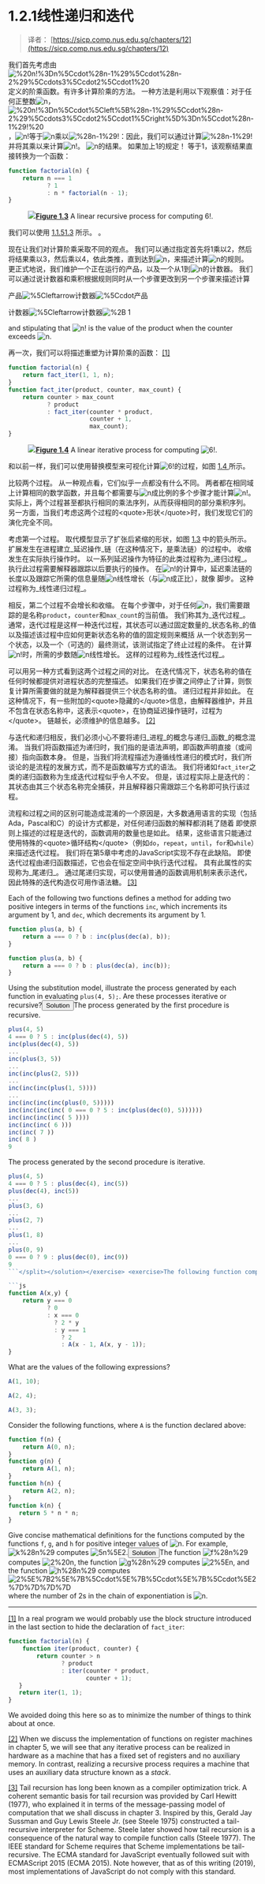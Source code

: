 # 1.2.1线性递归和迭代

> 译者： [https://sicp.comp.nus.edu.sg/chapters/12](https://sicp.comp.nus.edu.sg/chapters/12)

我们首先考虑由![%20n!%3Dn%5Ccdot%28n-1%29%5Ccdot%28n-2%29%5Ccdots3%5Ccdot2%5Ccdot1%20](../Images/6df84a7b16ba3d6012143a3223e7e327.jpg)定义的阶乘函数。有许多计算阶乘的方法。 一种方法是利用以下观察值：对于任何正整数![n](../Images/493731e423d5db62086d0b8705dda0c8.jpg)，![%20n!%3Dn%5Ccdot%5Cleft%5B%28n-1%29%5Ccdot%28n-2%29%5Ccdots3%5Ccdot2%5Ccdot1%5Cright%5D%3Dn%5Ccdot%28n-1%29!%20](../Images/1aa03faf3d6f47260c51d115e839d2d6.jpg)，![n!](../Images/9dc6259785da3af5bb9d517f330964af.jpg)等于![n](../Images/493731e423d5db62086d0b8705dda0c8.jpg)乘以![%28n-1%29!](../Images/fe43508546d21b783b27a79f8cf2ff3b.jpg)：因此，我们可以通过计算![%28n-1%29!](../Images/fe43508546d21b783b27a79f8cf2ff3b.jpg)并将其乘以来计算![n!](../Images/9dc6259785da3af5bb9d517f330964af.jpg)。 ![n](../Images/493731e423d5db62086d0b8705dda0c8.jpg)的结果。 如果加上1的规定！ 等于1，该观察结果直接转换为一个函数：

```js
function factorial(n) {
    return n === 1 
           ? 1
           : n * factorial(n - 1);
}
```

 <split><figure>![](../Images/38d932139009ca892bf0263e2e53a9f2.jpg)**[Figure 1.3](12#fig_1.3)** A linear recursive process for computing 6!.</figure>

我们可以使用 [1.1.5](7)[1.3](12#fig_1.3) 所示。 。</split> 

现在让我们对计算阶乘采取不同的观点。 我们可以通过指定首先将1乘以2，然后将结果乘以3，然后乘以4，依此类推，直到达到![n](../Images/493731e423d5db62086d0b8705dda0c8.jpg)，来描述计算![n](../Images/493731e423d5db62086d0b8705dda0c8.jpg)的规则。 更正式地说，我们维护一个正在运行的产品，以及一个从1到![n](../Images/493731e423d5db62086d0b8705dda0c8.jpg)的计数器。 我们可以通过说计数器和乘积根据规则同时从一个步骤更改到另一个步骤来描述计算

产品![%5Cleftarrow](../Images/78a5103290444c6773b109fadfb407dd.jpg)计数器![%5Ccdot](../Images/f1fab255f6a2e8cd423dd629af444d49.jpg)产品

计数器![%5Cleftarrow](../Images/78a5103290444c6773b109fadfb407dd.jpg)计数器![%2B](../Images/fdc3faa512a6e5ae045c1b33880a0408.jpg) 1

and stipulating that ![n!](../Images/9dc6259785da3af5bb9d517f330964af.jpg) is the value of the product when the counter exceeds ![n](../Images/493731e423d5db62086d0b8705dda0c8.jpg).

再一次，我们可以将描述重塑为计算阶乘的函数： [[1]](12#footnote-1)

```js
function factorial(n) {
    return fact_iter(1, 1, n);
}
function fact_iter(product, counter, max_count) {
    return counter > max_count
           ? product
           : fact_iter(counter * product,
                       counter + 1,
                       max_count);
}
```

 <split><figure>![](../Images/deb197c0a67607c0bb7a5735faa39422.jpg)**[Figure 1.4](12#fig_1.4)** A linear iterative process for computing ![6!](../Images/8e000c9ec6abd95666ba69191af8f38f.jpg).</figure>

和以前一样，我们可以使用替换模型来可视化计算![6!](../Images/8e000c9ec6abd95666ba69191af8f38f.jpg)的过程，如图 [ 1.4 ](12#fig_1.4) 所示。</split> 

比较两个过程。 从一种观点看，它们似乎一点都没有什么不同。 两者都在相同域上计算相同的数学函数，并且每个都需要与![n](../Images/493731e423d5db62086d0b8705dda0c8.jpg)成比例的多个步骤才能计算![n!](../Images/9dc6259785da3af5bb9d517f330964af.jpg)。 实际上，两个过程甚至都执行相同的乘法序列，从而获得相同的部分乘积序列。 另一方面，当我们考虑这两个过程的&lt;quote&gt;形状&lt;/quote&gt;时，我们发现它们的演化完全不同。

考虑第一个过程。 取代模型显示了扩张后紧缩的形状，如图 [1.3](12#fig_1.3) 中的箭头所示。 扩展发生在进程建立_延迟操作_链（在这种情况下，是乘法链）的过程中。 收缩发生在实际执行操作时。 以一系列延迟操作为特征的此类过程称为_递归过程_。 执行此过程需要解释器跟踪以后要执行的操作。 在![n!](../Images/9dc6259785da3af5bb9d517f330964af.jpg)的计算中，延迟乘法链的长度以及跟踪它所需的信息量随![n](../Images/493731e423d5db62086d0b8705dda0c8.jpg)线性增长（与![n](../Images/493731e423d5db62086d0b8705dda0c8.jpg)成正比），就像 脚步。 这种过程称为_线性递归过程_。

相反，第二个过程不会增长和收缩。 在每个步骤中，对于任何![n](../Images/493731e423d5db62086d0b8705dda0c8.jpg)，我们需要跟踪的是名称`product`，`counter`和`max_count`的当前值。 我们称其为_迭代过程_。 通常，迭代过程是这样一种迭代过程，其状态可以通过固定数量的_状态名称_的值以及描述该过程中应如何更新状态名称的值的固定规则来概括 从一个状态到另一个状态，以及一个（可选的）最终测试，该测试指定了终止过程的条件。 在计算![n!](../Images/9dc6259785da3af5bb9d517f330964af.jpg)时，所需的步数随![n](../Images/493731e423d5db62086d0b8705dda0c8.jpg)线性增长。 这样的过程称为_线性迭代过程_。

可以用另一种方式看到这两个过程之间的对比。 在迭代情况下，状态名称的值在任何时候都提供对进程状态的完整描述。 如果我们在步骤之间停止了计算，则恢复计算所需要做的就是为解释器提供三个状态名称的值。 递归过程并非如此。 在这种情况下，有一些附加的&lt;quote&gt;隐藏的&lt;/quote&gt;信息，由解释器维护，并且不包含在状态名称中，这表示&lt;quote&gt;，在协商延迟操作链时，过程为&lt;/quote&gt;。 链越长，必须维护的信息越多。 [[2]](12#footnote-2)

与迭代和递归相反，我们必须小心不要将递归_进程_的概念与递归_函数_的概念混淆。 当我们将函数描述为递归时，我们指的是语法声明，即函数声明直接（或间接）指向函数本身。 但是，当我们将流程描述为遵循线性递归的模式时，我们所谈论的是流程的发展方式，而不是函数编写方式的语法。 我们将诸如`fact_iter`之类的递归函数称为生成迭代过程似乎令人不安。 但是，该过程实际上是迭代的：其状态由其三个状态名称完全捕获，并且解释器只需跟踪三个名称即可执行该过程。

流程和过程之间的区别可能造成混淆的一个原因是，大多数通用语言的实现（包括Ada，Pascal和C）的设计方式都是，对任何递归函数的解释都消耗了随着 即使原则上描述的过程是迭代的，函数调用的数量也是如此。 结果，这些语言只能通过使用特殊的&lt;quote&gt;循环结构&lt;/quote&gt;（例如`do`，`repeat`，`until`，`for`和`while`）来描述迭代过程。 我们将在第5章中考虑的JavaScript实现不存在此缺陷。 即使迭代过程由递归函数描述，它也会在恒定空间中执行迭代过程。 具有此属性的实现称为_尾递归_。 通过尾递归实现，可以使用普通的函数调用机制来表示迭代，因此特殊的迭代构造仅可用作语法糖。 [[3]](12#footnote-3)

<exercise>Each of the following two functions defines a method for adding two positive integers in terms of the functions `inc`, which increments its argument by 1, and `dec`, which decrements its argument by 1.

```js
function plus(a, b) {
    return a === 0 ? b : inc(plus(dec(a), b)); 
}
```

```js
function plus(a, b) {
    return a === 0 ? b : plus(dec(a), inc(b));
}
```

Using the substitution model, illustrate the process generated by each function in evaluating `plus(4, 5);`. Are these processes iterative or recursive?<button class="btn btn-secondary solution_btn" data-toggle="collapse" href="#solution_12_1_div">Solution</button><solution><split>The process generated by the first procedure is recursive.

```js
plus(4, 5)
4 === 0 ? 5 : inc(plus(dec(4), 5))
inc(plus(dec(4), 5))
...
inc(plus(3, 5))
...
inc(inc(plus(2, 5)))
...
inc(inc(inc(plus(1, 5))))
...
inc(inc(inc(inc(plus(0, 5)))))
inc(inc(inc(inc( 0 === 0 ? 5 : inc(plus(dec(0), 5))))))
inc(inc(inc(inc( 5 ))))
inc(inc(inc( 6 )))
inc(inc( 7 ))
inc( 8 )
9
```

The process generated by the second procedure is iterative.

```js
plus(4, 5)
4 === 0 ? 5 : plus(dec(4), inc(5))
plus(dec(4), inc(5))
...
plus(3, 6)
...
plus(2, 7)
...
plus(1, 8)
...
plus(0, 9)
0 === 0 ? 9 : plus(dec(0), inc(9))
9
```</split></solution></exercise> <exercise>The following function computes a mathematical function called Ackermann's function.

```js
function A(x,y) {
    return y === 0
           ? 0
           : x === 0
             ? 2 * y
             : y === 1
               ? 2
               : A(x - 1, A(x, y - 1));
}
```

What are the values of the following expressions?

```js
A(1, 10);
```

```js
A(2, 4);
```

```js
A(3, 3);
```

Consider the following functions, where `A` is the function declared above:

```js
function f(n) {
    return A(0, n);
}
function g(n) {
    return A(1, n);
}
function h(n) {
    return A(2, n);
}
function k(n) {
   return 5 * n * n;
}
```

Give concise mathematical definitions for the functions computed by the functions `f`, `g`, and `h` for positive integer values of ![n](../Images/493731e423d5db62086d0b8705dda0c8.jpg). For example, ![k%28n%29](../Images/bd25d3fa541b66bb0dd16e1846a74496.jpg) computes ![5n%5E2](../Images/dfd3dad2e68f2cea0c93cfad8320119b.jpg).<button class="btn btn-secondary solution_btn" data-toggle="collapse" href="#solution_12_2_div">Solution</button><solution>The function ![f%28n%29](../Images/55c1a6f95b884f5582db12270ef5a43e.jpg) computes ![2%20n](../Images/b1d2b8ba4964493fa07021e2c9c6b1fe.jpg), the function ![g%28n%29](../Images/3d4c3c633c57273557933abf21eb7bab.jpg) computes ![2%5En](../Images/ad8f11eb09ffc143b0bcfd9e65d69be4.jpg), and the function ![h%28n%29](../Images/b759c629644ae7025e8e453e47cb66d6.jpg) computes ![2%5E%7B2%5E%7B%5Ccdot%5E%7B%5Ccdot%5E%7B%5Ccdot%5E2%7D%7D%7D%7D](../Images/0da30bc8df51ab195906d87123f4031e.jpg) where the number of 2s in the chain of exponentiation is ![n](../Images/493731e423d5db62086d0b8705dda0c8.jpg).</solution></exercise>

* * *

[[1]](12#footnote-link-1) In a real program we would probably use the block structure introduced in the last section to hide the declaration of `fact_iter`:

```js
function factorial(n) {
    function iter(product, counter) {
        return counter > n 
               ? product
               : iter(counter * product,
                      counter + 1);
   }
   return iter(1, 1);
}
```

We avoided doing this here so as to minimize the number of things to think about at once.

[[2]](12#footnote-link-2) When we discuss the implementation of functions on register machines in chapter 5, we will see that any iterative process can be realized <quote>in hardware</quote> as a machine that has a fixed set of registers and no auxiliary memory. In contrast, realizing a recursive process requires a machine that uses an auxiliary data structure known as a _stack_.

[[3]](12#footnote-link-3) Tail recursion has long been known as a compiler optimization trick. A coherent semantic basis for tail recursion was provided by Carl Hewitt (1977), who explained it in terms of the <quote>message-passing</quote> model of computation that we shall discuss in chapter 3\. Inspired by this, Gerald Jay Sussman and Guy Lewis Steele Jr. (see <citation>Steele 1975</citation>) constructed a tail-recursive interpreter for Scheme. Steele later showed how tail recursion is a consequence of the natural way to compile function calls (<citation>Steele 1977</citation>). The IEEE standard for Scheme requires that Scheme implementations be tail-recursive. The ECMA standard for JavaScript eventually followed suit with ECMAScript 2015 (<citation>ECMA 2015</citation>). Note however, that as of this writing (2019), most implementations of JavaScript do not comply with this standard.

